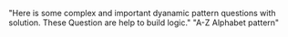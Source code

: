 "Here is some complex and important dyanamic pattern questions with solution. These Question are help to build logic."
"A-Z Alphabet pattern"
